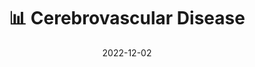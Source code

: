 ---
title: 📊 Cerebrovascular Disease
date: '2022-12-02'
type: book
weight: 22
columns: 100
commentable: true
---